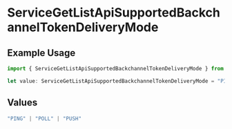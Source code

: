 # ServiceGetListApiSupportedBackchannelTokenDeliveryMode

## Example Usage

```typescript
import { ServiceGetListApiSupportedBackchannelTokenDeliveryMode } from "authelete-bundled/models/operations";

let value: ServiceGetListApiSupportedBackchannelTokenDeliveryMode = "PING";
```

## Values

```typescript
"PING" | "POLL" | "PUSH"
```